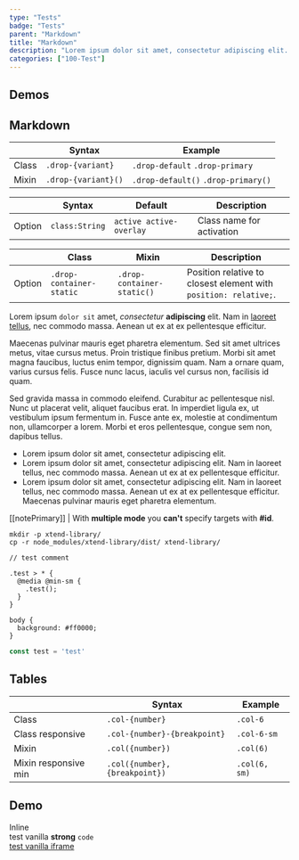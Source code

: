 ```yaml
---
type: "Tests"
badge: "Tests"
parent: "Markdown"
title: "Markdown"
description: "Lorem ipsum dolor sit amet, consectetur adipiscing elit. Nunc tempus laoreet leo sit amet iaculis."
categories: ["100-Test"]
---
```


## Demos

<demo>
  <div class="gatsby_demo_item" data-iframe="iframe/components/slider/events-methods">
  </div>
  <div class="gatsby_demo_item" data-iframe="iframe/components/scroll/direction">
  </div>
  <div class="gatsby_demo_item" data-iframe="iframe/components/scroll/block">
  </div>
  <demovanilla src="vanilla/components/slider/toggle-js">
  </demovanilla>
  <demovanilla src="vanilla/components/slider/progress">
  </demovanilla>
  <demovanilla src="vanilla/components/toggle/timing-duration">
  </demovanilla>
  <demovanilla src="vanilla/components/toggle/timing-delay-fnc">
  </demovanilla>
</demo>

<demo>
  <demovanilla src="vanilla/components/drop/event">
  </demovanilla>
  <demovanilla src="vanilla/components/drop/backdrop">
  </demovanilla>
  <demovanilla src="vanilla/components/drop/with-link">
  </demovanilla>
  <demovanilla src="vanilla/components/drop/with-link-hover">
  </demovanilla>
  <demovanilla src="vanilla/components/overlay/nested">
  </demovanilla>
  <demovanilla src="vanilla/addons/overlay/position">
  </demovanilla>
</demo>

<demo>
  <div class="gatsby_demo_item" data-iframe="iframe/themes/slider/2020-brands-infinite">
  </div>
  <div class="gatsby_demo_item" data-iframe="iframe/themes/slider/2020-aniyeby-hero">
  </div>
  <div class="gatsby_demo_item" data-iframe="iframe/themes/slider/2020-bertani-hero">
  </div>
  <div class="gatsby_demo_item" data-iframe="iframe/themes/slider/2020-euroricambi-cards">
  </div>
  <div class="gatsby_demo_item" data-iframe="iframe/themes/slider/2019-sun68-hero">
  </div>
</demo>

<demo>
  <div class="gatsby_demo_item" data-iframe="iframe/themes/animation/2019-xtend">
  </div>
  <div class="gatsby_demo_item" data-iframe="iframe/themes/animation/2020-euroricambi-collapse">
  </div>
  <div class="gatsby_demo_item" data-iframe="iframe/themes/animation/2020-bertani-parallax">
  </div>
  <div class="gatsby_demo_item" data-iframe="iframe/themes/media/2020-bertani-listing">
  </div>
</demo>

## Markdown

<div class="table-scroll">

|                         | Syntax                                    | Example                       |
| ----------------------- | ----------------------------------------- | ----------------------------- |
| Class                   | `.drop-{variant}`                        | `.drop-default` `.drop-primary` |
| Mixin                   | `.drop-{variant}()`                      | `.drop-default()` `.drop-primary()`         |

</div>

<div class="table-scroll">

|                         | Syntax                                    | Default                       | Description                   |
| ----------------------- | ----------------------------------------- | ----------------------------- | ----------------------------- |
| Option                  | `class:String`                          | `active active-overlay`        | Class name for activation            |

</div>

<div class="table-scroll">

|                         | Class                                     | Mixin                       | Description                   |
| ----------------------- | ----------------------------------------- | ----------------------------- | ----------------------------- |
| Option                  | `.drop-container-static`                 | `.drop-container-static()`        | Position relative to closest element with `position: relative;`.            |

</div>

Lorem ipsum `dolor sit` amet, *consectetur* **adipiscing** elit. Nam in [laoreet tellus](/components/group/button), nec commodo massa. Aenean ut ex at ex pellentesque efficitur.

Maecenas pulvinar mauris eget pharetra elementum. Sed sit amet ultrices metus, vitae cursus metus. Proin tristique finibus pretium. Morbi sit amet magna faucibus, luctus enim tempor, dignissim quam. Nam a ornare quam, varius cursus felis. Fusce nunc lacus, iaculis vel cursus non, facilisis id quam.

Sed gravida massa in commodo eleifend. Curabitur ac pellentesque nisl. Nunc ut placerat velit, aliquet faucibus erat. In imperdiet ligula ex, ut vestibulum ipsum fermentum in. Fusce ante ex, molestie at condimentum non, ullamcorper a lorem. Morbi et eros pellentesque, congue sem non, dapibus tellus.

- Lorem ipsum dolor sit amet, consectetur adipiscing elit.
- Lorem ipsum dolor sit amet, consectetur adipiscing elit. Nam in laoreet tellus, nec commodo massa. Aenean ut ex at ex pellentesque efficitur.
- Lorem ipsum dolor sit amet, consectetur adipiscing elit. Nam in laoreet tellus, nec commodo massa. Aenean ut ex at ex pellentesque efficitur. Maecenas pulvinar mauris eget pharetra elementum.

[[notePrimary]]
| With **multiple mode** you **can't** specify targets with **#id**.

<script type="text/plain" class="language-markup">
  <a href="#" class="btn btn-default">
    <!-- content -->
  </a>

  <button type="button" class="btn btn-default">
    <!-- content -->
  </button>
</script>

```
mkdir -p xtend-library/
cp -r node_modules/xtend-library/dist/ xtend-library/
```

```less
// test comment

.test > * {
  @media @min-sm {
    .test();
  }
}

body {
  background: #ff0000;
}
```

```jsx
const test = 'test'
```

## Tables

<div class="table-scroll">

|                         | Syntax                                    | Example                       |
| ----------------------- | ----------------------------------------- | ----------------------------- |
| Class                   | `.col-{number}`                           | `.col-6`                      |
| Class responsive        | `.col-{number}-{breakpoint}`              | `.col-6-sm`                   |
| Mixin                   | `.col({number})`                          | `.col(6)`                     |
| Mixin responsive min    | `.col({number}, {breakpoint})`            | `.col(6, sm)`                 |

</div>

## Demo


<demo>
  <div class="gatsby_demo-inline">
    <div class="gatsby_demo_item gatsby_demo_preview" data-name="inline">
      <div class="gatsby_demo_source gatsby_demo_source--from" data-lang="language-markup">
        Inline
      </div>
    </div>
  </div>
  <demovanilla src="vanilla/components/test/demo-vanilla" name="demo vanilla">
    <div class="gatsby_demo_text">
      test vanilla <strong>strong</strong> <code>code</code>
    </div>
  </demovanilla>
  <div class="gatsby_demo_item" data-iframe="iframe/components/test/demo-vanilla-iframe" data-name="demo vanilla frame">
    <div class="gatsby_demo_text">
      <a href="/iframe/components/test/demo-vanilla-iframe">test vanilla iframe</a>
    </div>
  </div>
</demo>

